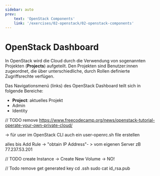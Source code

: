 ```yaml
---
sidebar: auto
prev:
    text: 'OpenStack Components'
    link: '/exercises/02-openstack/02-openstack-components'
---
```


# OpenStack Dashboard
In OpenStack wird die Cloud durch die Verwendung von sogenannten Projekten (**Projects**) aufgeteilt. 
Den Projekten sind Benutzer:innen zugeordnet, die über unterschiedliche, durch Rollen definierte Zugriffsrechte verfügen.

Das Navigationsmenü (links) des OpenStack Dashboard teilt sich in folgende Bereiche:
* **Project**: aktuelles Projekt
* Admin
* Identity



// TODO remove
https://www.freecodecamp.org/news/openstack-tutorial-operate-your-own-private-cloud/

-> für user im OpenStack CLI auch ein user-openrc.sh file erstellen

alles bis Add Rule
-> "obtain IP Address"- > vom eigenen Server zB 77.237.53.201


// TODO
create Instance 
-> Create New Volume -> NO!

// Todo remove
get generated key
cd .ssh
sudo cat id_rsa.pub



